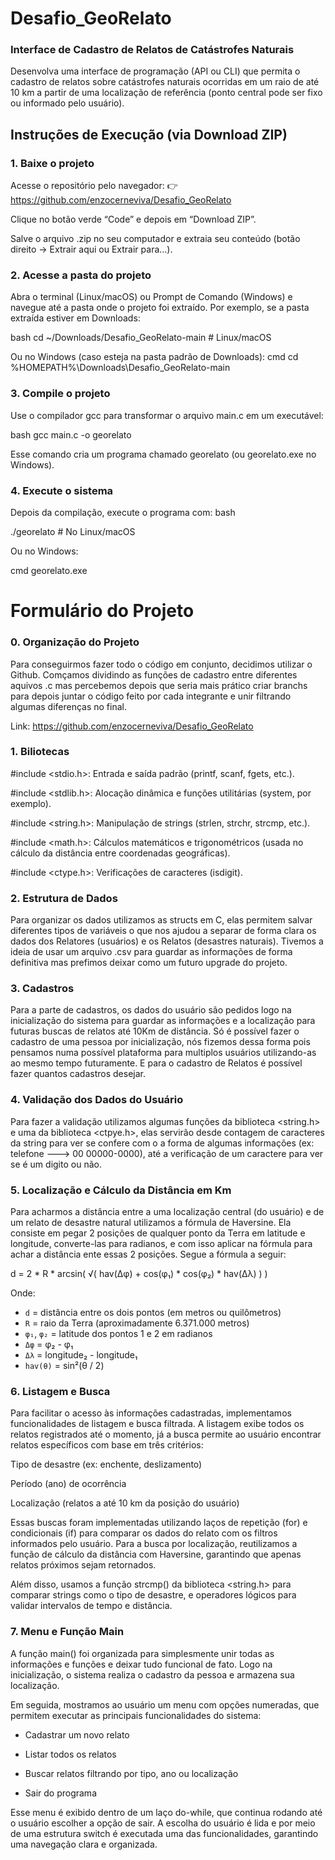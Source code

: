 # Desafio_GeoRelato
### Interface de Cadastro de Relatos de Catástrofes Naturais

Desenvolva uma interface de programação (API ou CLI) que permita o cadastro de relatos sobre catástrofes naturais ocorridas em um raio de até 10 km a partir de uma localização de referência (ponto central pode ser fixo ou informado pelo usuário).

## Instruções de Execução (via Download ZIP)

### 1. Baixe o projeto
Acesse o repositório pelo navegador: 👉 https://github.com/enzocerneviva/Desafio_GeoRelato

Clique no botão verde “Code” e depois em “Download ZIP”.

Salve o arquivo .zip no seu computador e extraia seu conteúdo (botão direito → Extrair aqui ou Extrair para...).

### 2. Acesse a pasta do projeto
Abra o terminal (Linux/macOS) ou Prompt de Comando (Windows) e navegue até a pasta onde o projeto foi extraído. Por exemplo, se a pasta extraída estiver em Downloads:

bash cd ~/Downloads/Desafio_GeoRelato-main # Linux/macOS

Ou no Windows (caso esteja na pasta padrão de Downloads): cmd cd %HOMEPATH%\Downloads\Desafio_GeoRelato-main

### 3. Compile o projeto
Use o compilador gcc para transformar o arquivo main.c em um executável:

bash gcc main.c -o georelato

Esse comando cria um programa chamado georelato (ou georelato.exe no Windows).

### 4. Execute o sistema
Depois da compilação, execute o programa com: bash

./georelato # No Linux/macOS

Ou no Windows:

cmd georelato.exe

# Formulário do Projeto

### 0. Organização do Projeto

Para conseguirmos fazer todo o código em conjunto, decidimos utilizar o Github. Comçamos dividindo as funções de cadastro entre diferentes aquivos .c mas percebemos depois que seria mais prático criar branchs para depois juntar o código feito por cada integrante e unir filtrando algumas diferenças no final.

Link: https://github.com/enzocerneviva/Desafio_GeoRelato

### 1. Biliotecas 

#include <stdio.h>: Entrada e saída padrão (printf, scanf, fgets, etc.).

#include <stdlib.h>: Alocação dinâmica e funções utilitárias (system, por exemplo).

#include <string.h>: Manipulação de strings (strlen, strchr, strcmp, etc.).

#include <math.h>: Cálculos matemáticos e trigonométricos (usada no cálculo da distância entre coordenadas geográficas).

#include <ctype.h>: Verificações de caracteres (isdigit).

### 2. Estrutura de Dados

Para organizar os dados utilizamos as structs em C, elas permitem salvar diferentes tipos de variáveis o que nos ajudou a separar de forma clara os dados dos Relatores (usuários) e os Relatos (desastres naturais). Tivemos a ideia de usar um arquivo .csv para guardar as informações de forma definitiva mas prefimos deixar como um futuro upgrade do projeto.

### 3. Cadastros

Para a parte de cadastros, os dados do usuário são pedidos logo na inicialização do sistema para guardar as informações e a localização para futuras buscas de relatos até 10Km de distância. Só é possível fazer o cadastro de uma pessoa por inicialização, nós fizemos dessa forma pois pensamos numa possível plataforma para multiplos usuários utilizando-as ao mesmo tempo futuramente. E para o cadastro de Relatos é possível fazer quantos cadastros desejar.

### 4. Validação dos Dados do Usuário

Para fazer a validação utilizamos algumas funções da biblioteca <string.h> e uma da biblioteca <ctpye.h>, elas servirão desde contagem de caracteres da string para ver se confere com o a forma de algumas informações (ex: telefone ---> 00 00000-0000), até a verificação de um caractere para ver se é um digito ou não.

### 5. Localização e Cálculo da Distância em Km

Para acharmos a distância entre a uma localização central (do usuário) e de um relato de desastre natural utilizamos a fórmula de Haversine. Ela consiste em pegar 2 posições de qualquer ponto da Terra em latitude e longitude, converte-las para radianos, e com isso aplicar na fórmula para achar a distância ente essas 2 posições. Segue a fórmula a seguir:

d = 2 * R * arcsin( √( hav(Δφ) + cos(φ₁) * cos(φ₂) * hav(Δλ) ) )

Onde:
- `d` = distância entre os dois pontos (em metros ou quilômetros)
- `R` = raio da Terra (aproximadamente 6.371.000 metros)
- `φ₁`, `φ₂` = latitude dos pontos 1 e 2 em radianos
- `Δφ` = φ₂ - φ₁
- `Δλ` = longitude₂ - longitude₁
- `hav(θ)` = sin²(θ / 2)

### 6. Listagem e Busca

Para facilitar o acesso às informações cadastradas, implementamos funcionalidades de listagem e busca filtrada. A listagem exibe todos os relatos registrados até o momento, já a busca permite ao usuário encontrar relatos específicos com base em três critérios:

Tipo de desastre (ex: enchente, deslizamento)

Período (ano) de ocorrência

Localização (relatos a até 10 km da posição do usuário)

Essas buscas foram implementadas utilizando laços de repetição (for) e condicionais (if) para comparar os dados do relato com os filtros informados pelo usuário. Para a busca por localização, reutilizamos a função de cálculo da distância com Haversine, garantindo que apenas relatos próximos sejam retornados.

Além disso, usamos a função strcmp() da biblioteca <string.h> para comparar strings como o tipo de desastre, e operadores lógicos para validar intervalos de tempo e distância.

### 7. Menu e Função Main

A função main() foi organizada para simplesmente unir todas as informações e funções e deixar tudo funcional de fato. Logo na inicialização, o sistema realiza o cadastro da pessoa e armazena sua localização.

Em seguida, mostramos ao usuário um menu com opções numeradas, que permitem executar as principais funcionalidades do sistema:

 - Cadastrar um novo relato

 - Listar todos os relatos

 - Buscar relatos filtrando por tipo, ano ou localização

 - Sair do programa

Esse menu é exibido dentro de um laço do-while, que continua rodando até o usuário escolher a opção de sair. A escolha do usuário é lida e por meio de uma estrutura switch é executada uma das funcionalidades, garantindo uma navegação clara e organizada.
